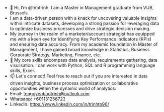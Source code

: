 - 👋 Hi, I’m @tnbtrinh. I am a Master in Management graduate from VUB, Brussels.
- I am a data-driven person with a knack for uncovering valuable insights within intricate datasets, developing a strong passion for leveraging data to optimize business processes and drive strategic decision making.
- My journey in the realm of a marketer/account strategist has equipped me with a keen eye for identifying Key Performance Indicators (KPIs) and ensuring data accuracy. From my academic foundation in Master of Management, I have gained broad knowledge in Statistics, Business Corporate Strategy, Marketing, Finance, etc.
- 🌱 My core skills encompass data analysis, requirements gathering, data visulisation. I can work with Python, SQL and R programming language skills, Excel.
- 📫 Let's connect! Feel free to reach out if you are interested in data driven insights, business process optimization or collaborative opportunities within the dynamic world of analytics:
- Email: tonguyenbaotrinh@outlook.com
- Whatsapp: +601131256723
- Linkedin: https://www.linkedin.com/in/trinhto96/
